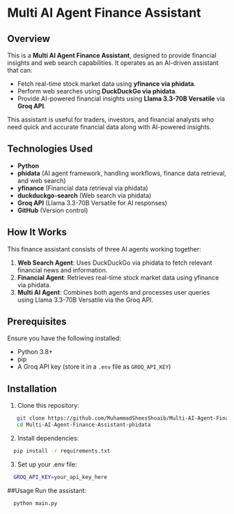 # Multi AI Agent Finance Assistant

## Overview
This is a **Multi AI Agent Finance Assistant**, designed to provide financial insights and web search capabilities. It operates as an AI-driven assistant that can:
- Fetch real-time stock market data using **yfinance via phidata**.
- Perform web searches using **DuckDuckGo via phidata**.
- Provide AI-powered financial insights using **Llama 3.3-70B Versatile** via **Groq API**.

This assistant is useful for traders, investors, and financial analysts who need quick and accurate financial data along with AI-powered insights.

## Technologies Used
- **Python**
- **phidata** (AI agent framework, handling workflows, finance data retrieval, and web search)
- **yfinance** (Financial data retrieval via phidata)
- **duckduckgo-search** (Web search via phidata)
- **Groq API** (Llama 3.3-70B Versatile for AI responses)
- **GitHub** (Version control)

## How It Works
This finance assistant consists of three AI agents working together:

1. **Web Search Agent**: Uses DuckDuckGo via phidata to fetch relevant financial news and information.
2. **Financial Agent**: Retrieves real-time stock market data using yfinance via phidata.
3. **Multi AI Agent**: Combines both agents and processes user queries using Llama 3.3-70B Versatile via the Groq API.

## Prerequisites
Ensure you have the following installed:
- Python 3.8+
- pip
- A Groq API key (store it in a `.env` file as `GROQ_API_KEY`)

## Installation
1. Clone this repository:
```bash
   git clone https://github.com/MuhammadSheesShoaib/Multi-AI-Agent-Finance-Assistant-phidata.git
   cd Multi-AI-Agent-Finance-Assistant-phidata
```
2. Install dependencies:
```bash
  pip install -r requirements.txt
```
3. Set up your .env file:
```bash
  GROQ_API_KEY=your_api_key_here
```

##Usage
Run the assistant:
```bash
  python main.py
```
